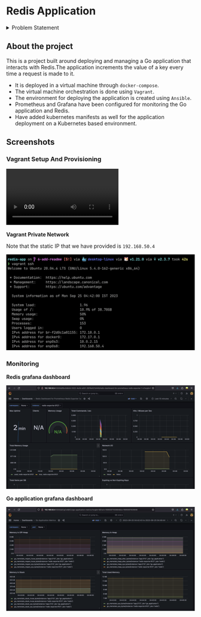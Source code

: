 # Redis Application

<details><summary>Problem Statement</summary>

## Description

This is a sample `Go` application which connects to Redis. The app increments a Redis `counter` on an incoming request.

### Setting up the app

- Use `make build` to compile the binary.
- Set the environment variables:
  - `DEMO_APP_ADDR`: Address where the app should listen to
  - `DEMO_REDIS_ADDR`: Address where Redis is running

## Tasks

- Create a `Dockerfile` for the app.

- Create a `docker-compose.yml` for the app which includes the following:
  - `redis` service, with data directory mounted.
  - `app` service, ensuring that it has a dependency on the Redis service starting correctly.
  - `nginx` service acting as a reverse proxy for the app. Bonus: Implement SSL using self-signed certificates.

- Write a bash script to set up a [Vagrant box](https://vagrant.io) with Ubuntu. Ensure the script has error checks and is idempotent.

- Using Ansible provision the VM to:
  - Setup hostname of VM as `demo-ops`.
  - Create a user `demo`.
  - Harden the security:
    - Disable root login.
    - Setup a basic firewall (e.g., UFW) allowing only specific ports.
  - Configure `sysctl` for sane defaults. (For eg: increasing open files limit)
  - Configure sysctl for sane defaults. For each sysctl parameter changed:
    - Document the change.
    - Provide a brief justification or explanation (2-3 lines) detailing why this specific change was made and its implications.
  - Set the system's timezone to "Asia/Kolkata".
  - Install Docker and Docker-Compose.
  - Configure Docker Daemon to have sane defaults. For eg: keep logs size in check.
  - Deploy the `docker-compose.yml` in `/etc/demo-ops` and start the services.
  - Bonus: Install and configure monitoring tools like Prometheus and Grafana. Ensure app and redis metrics are being scraped.

- Commit the scripts to Github and share the link.

### Bonus Section

If you have extra time and experience working with Kubernetes or Nomad, you're welcome to attempt the following bonus scenarios. Remember, this section is optional and designed to explore advanced skills.

#### K8s

- Create a namespace `demo-ops`
- Create a deployment and service manifest for the app.
- Configure liveliness check, resource quotas for the deployment.

#### Nomad
  - Create a namespace `demo-ops`
  - Create a Job spec for the app. You can group both the services (`app` and `redis`) under the same job.
  - Run on a local Nomad dev agent.
</details>

## About the project

This is a project built around deploying and managing a Go application that interacts with Redis.The application increments the value of a key every time a request is made to it.
- It is deployed in a virtual machine through `docker-compose`.
- The virtual machine orchestration is done using `Vagrant`.
- The environment for deploying the application is created using `Ansible`.
- Prometheus and Grafana have been configured for monitoring the Go application
    and Redis.
- Have added kubernetes manifests as well for the application deployment on a
    Kubernetes based environment.

## Screenshots

### Vagrant Setup And Provisioning

![vagrant setup and provisioning](./media/vagrant-setup-demo.mov)

**Vagrant Private Network**

Note that the static IP that we have provided is `192.168.50.4`

![vagrant network](./media/vagrant-network.png)

### Monitoring

**Redis grafana dashboard**

![redis dashboard](./media/grafana-redis.png)

**Go application grafana dashboard**

![go dashboard](./media/grafana-go.png)

